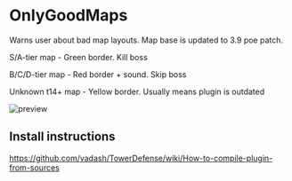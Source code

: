 # OnlyGoodMaps

Warns user about bad map layouts. Map base is updated to 3.9 poe patch.

S/A-tier map - Green border. Kill boss

B/C/D-tier map - Red border + sound. Skip boss

Unknown t14+ map - Yellow border. Usually means plugin is outdated

![preview](https://i.imgur.com/mVWJwTV.png)

## Install instructions

https://github.com/vadash/TowerDefense/wiki/How-to-compile-plugin-from-sources
